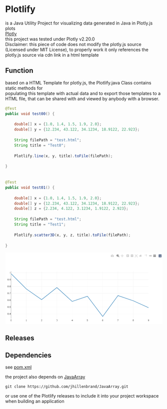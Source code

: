# Plotlify

is a Java Utility Project for visualizing data generated in Java in Plotly.js plots
<br>[Plotly](https://plotly.com/javascript/)
<br>this project was tested under Plotly v2.20.0
<br>
Disclaimer: this piece of code does not modify the plotly.js source (Licensed under MIT License), to properly work it only references the plotly.js source via cdn link in a html template

## Function

based on a HTML Template for plotly.js, the Plotlify.java Class contains static methods for<br>
populating this template with actual data and to export those templates to a HTML file, that can be shared with and viewed by anybody with a browser.

```java
@Test
public void test00() {
		
	double[] x = {1.0, 1.4, 1.5, 1.9, 2.0};
	double[] y = {12.234, 43.122, 34.1234, 18.9122, 22.923};
		
	String filePath = "test.html";
	String title = "Test0";
		
	Plotlify.line(x, y, title).toFile(filePath);
		
}

 
@Test
public void test01() {
		
	double[] x = {1.0, 1.4, 1.5, 1.9, 2.0};
	double[] y = {12.234, 43.122, 34.1234, 18.9122, 22.923};
	double[] z = {2.234, 4.122, 3.1234, 1.9122, 2.923};
		
	String filePath = "test.html";
	String title = "Test1";
		
	Plotlify.scatter3D(x, y, z, title).toFile(filePath);
		
}
```

![readme_img](/res/img/readme_img.PNG)

## Releases

## Dependencies
see [pom.xml](pom.xml)

the project also depends on [JavaArray](https://github.com/jhillenbrand/JavaArray)
```
git clone https://github.com/jhillenbrand/JavaArray.git
```
or use one of the Plotlify releases to include it into your project workspace when building an application
